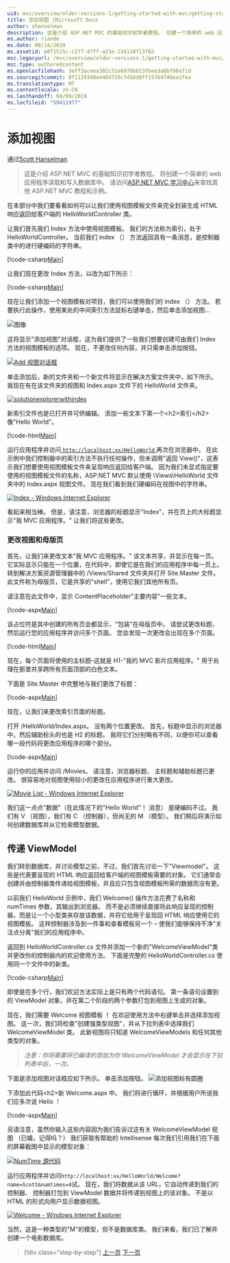```yaml
---
uid: mvc/overview/older-versions-1/getting-started-with-mvc/getting-started-with-mvc-part3
title: 添加视图 |Microsoft Docs
author: shanselman
description: 这是介绍 ASP.NET MVC 的基础知识初学者教程。 创建一个简单的 web 应用程序读取和写入数据库中。
ms.author: riande
ms.date: 08/14/2010
ms.assetid: e8f1515c-c277-47ff-a23e-224118f13f02
msc.legacyurl: /mvc/overview/older-versions-1/getting-started-with-mvc/getting-started-with-mvc-part3
msc.type: authoredcontent
ms.openlocfilehash: 3eff3aceea302c51e6970bb13fbee3a8bf98a71d
ms.sourcegitcommit: 0f1119340e4464720cfd16d0ff15764746ea1fea
ms.translationtype: MT
ms.contentlocale: zh-CN
ms.lasthandoff: 04/09/2019
ms.locfileid: "59411977"
---
```

# <a name="adding-a-view"></a>添加视图

通过[Scott Hanselman](https://github.com/shanselman)

> 这是介绍 ASP.NET MVC 的基础知识初学者教程。 将创建一个简单的 web 应用程序读取和写入数据库中。 请访问[ASP.NET MVC 学习中心](../../../index.md)来查找其他 ASP.NET MVC 教程和示例。


在本部分中我们要看看如何可以让我们使用视图模板文件来完全封装生成 HTML 响应返回给客户端的 HelloWorldController 类。

让我们首先我们 Index 方法中使用视图模板。 我们的方法称为索引，处于 HelloWorldController。 当前我们 index （） 方法返回具有一条消息，是控制器类中的进行硬编码的字符串。

[!code-csharp[Main](getting-started-with-mvc-part3/samples/sample1.cs)]

让我们现在更改 Index 方法，以改为如下所示：

[!code-csharp[Main](getting-started-with-mvc-part3/samples/sample2.cs)]

现在让我们添加一个视图模板对项目，我们可以使用我们的 index （） 方法。 若要执行此操作，使用某处的中间索引方法鼠标右键单击，然后单击添加视图...

![图像](getting-started-with-mvc-part3/_static/image1.png)

这将显示"添加视图"对话框，这为我们提供了一些我们想要创建可由我们 Index 方法的视图模板的选项。 现在，不更改任何内容，并只需单击添加按钮。

[![Add 视图对话框](getting-started-with-mvc-part3/_static/image3.png)](getting-started-with-mvc-part3/_static/image2.png)

单击添加后，新的文件夹和一个新文件将显示在解决方案文件夹中，如下所示。 我现在有在该文件夹的视图和 Index.aspx 文件下的 HelloWorld 文件夹。

[![solutionexplorerwithindex](getting-started-with-mvc-part3/_static/image5.png)](getting-started-with-mvc-part3/_static/image4.png)

新索引文件也是已打开并可供编辑。 添加一些文本下第一个&lt;h2&gt;索引&lt;/h2&gt;像"Hello World"。

[!code-html[Main](getting-started-with-mvc-part3/samples/sample3.html)]

运行应用程序并访问[ `http://localhost:xx/HelloWorld` ](http://localhostxx)再次在浏览器中。 在此示例中我们控制器中的索引方法不执行任何操作，但未调用"返回 View()"，这表示我们想要使用视图模板文件来呈现响应返回给客户端。 因为我们未显式指定要使用的视图模板文件的名称，ASP.NET MVC 默认使用 \Views\HelloWorld 文件夹中的 Index.aspx 视图文件。 现在我们看到我们硬编码在视图中的字符串。

[![Index - Windows Internet Explorer](getting-started-with-mvc-part3/_static/image7.png)](getting-started-with-mvc-part3/_static/image6.png)

看起来相当棒。 但是，请注意，浏览器的标题显示"Index"，并在页上的大标题显示"我 MVC 应用程序。" 让我们将这些更改。

### <a name="changing-views-and-master-pages"></a>更改视图和母版页

首先，让我们来更改文本"我 MVC 应用程序。" 该文本共享，并显示在每一页。 它实际显示只能在一个位置，在代码中，即使它是在我们的应用程序中每一页上。 转到解决方案资源管理器中的 /Views/Shared 文件夹并打开 Site.Master 文件。 此文件称为母版页，它是共享的"shell"，使用它我们其他所有页。

请注意在此文件中，显示 ContentPlaceholder"主要内容"一些文本。

[!code-aspx[Main](getting-started-with-mvc-part3/samples/sample4.aspx)]

该占位符是其中创建的所有页会都显示，"包装"在母版页中。 请尝试更改标题，然后运行您的应用程序并访问多个页面。 您会发现一次更改会出现在多个页面。

[!code-html[Main](getting-started-with-mvc-part3/samples/sample5.html)]

现在，每个页面将使用的主标题-这就是 H1-"我的 MVC 影片应用程序。" 用于处理在那里共享跨所有页面顶部的白色文本。

下面是 Site.Master 中完整地与我们更改了标题：

[!code-aspx[Main](getting-started-with-mvc-part3/samples/sample6.aspx)]

现在，让我们来更改索引页面的标题。

打开 /HelloWorld/Index.aspx。 没有两个位置更改。 首先，标题中显示的浏览器中，然后辅助标头的也是 H2 的标题。 我将它们分别略有不同，以便你可以查看哪一段代码将更改应用程序的哪个部分。

[!code-aspx[Main](getting-started-with-mvc-part3/samples/sample7.aspx)]

运行你的应用并访问 /Movies。 请注意，浏览器标题、 主标题和辅助标题已更改。 很容易地对视图使用较小的更改在应用程序进行重大更改。

[![Movie List - Windows Internet Explorer](getting-started-with-mvc-part3/_static/image9.png)](getting-started-with-mvc-part3/_static/image8.png)

我们这一点点"数据"（在此情况下的"Hello World"！ 消息） 是硬编码不过。 我们有 V （视图），我们有 C （控制器），但尚无的 M （模型）。 我们稍后将演示如何创建数据库并从它检索模型数据。

## <a name="passing-a-viewmodel"></a>传递 ViewModel

我们转到数据库，并讨论模型之前，不过，我们首先讨论一下"Viewmodel"。 这些是代表要呈现的 HTML 响应返回给客户端的视图模板需要的对象。 它们通常会创建并由控制器类传递给视图模板，并且应只包含视图模板所需的数据而没有更。

以前我们 HelloWorld 示例中，我们 Welcome() 操作方法花费了名称和 numTimes 参数，其输出到浏览器。 而不是必须继续直接将此响应呈现的控制器，而是让一个小型类来存放该数据，并将它给用于呈现回 HTML 响应使用它的视图模板。 这样控制器涉及到一件事和查看模板另一个 – 使我们能够保持干净"关注点分离"我们的应用程序中。

返回到 HelloWorldController.cs 文件并添加一个新的"WelcomeViewModel"类并更改你的控制器内的欢迎使用方法。 下面是完整的 HelloWorldController.cs 使用同一个文件中的新类。

[!code-csharp[Main](getting-started-with-mvc-part3/samples/sample8.cs)]

即使是在多个行，我们欢迎方法实际上是只有两个代码语句。 第一条语句设置到的 ViewModel 对象，并在第二个阶段的两个参数打包到视图上生成的对象。

现在，我们需要 Welcome 视图模板 ！ 在欢迎使用方法中右键单击并选择添加视图。 这一次，我们将检查"创建强类型视图"，并从下拉列表中选择我们 WelcomeViewModel 类。 此新视图将只知道 WelcomeViewModels 和任何其他类型的对象。

> *注意：你将需要将已编译的添加为你 WelcomeViewModel 才会显示在下拉列表中后，一次。*


下面是添加视图对话框应如下所示。 单击添加按钮。 ![添加视图标有圆圈](getting-started-with-mvc-part3/_static/image10.png)

下添加此代码&lt;h2&gt;新 Welcome.aspx 中。 我们将进行循环，并根据用户所说我们应多次说 Hello ！

[!code-aspx[Main](getting-started-with-mvc-part3/samples/sample9.aspx)]

另请注意，虽然你输入这些内容因为我们告诉过这有关 WelcomeViewModel 视图 （已婚，记得吗？） 我们获取有帮助的 Intellisense 每次我们引用我们在下面的屏幕截图中显示的模型对象：

[![NumTime 源代码](getting-started-with-mvc-part3/_static/image12.png)](getting-started-with-mvc-part3/_static/image11.png)

运行应用程序并访问`http://localhost:xx/HelloWorld/Welcome?name=Scott&numtimes=4`试。 现在，我们将数据从该 URL，它自动传递到我们的控制器、 控制器打包到 ViewModel 数据并将传递到视图上的该对象。 不是以 HTML 的形式向用户显示数据视图。

[![Welcome - Windows Internet Explorer](getting-started-with-mvc-part3/_static/image14.png)](getting-started-with-mvc-part3/_static/image13.png)

当然，这是一种类型的"M"的模型，但不是数据库类。 我们来看，我们已了解并创建一个电影数据库。

> [!div class="step-by-step"]
> [上一页](getting-started-with-mvc-part2.md)
> [下一页](getting-started-with-mvc-part4.md)
